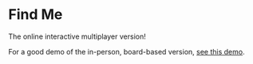 # Find Me

The online interactive multiplayer version!

For a good demo of the in-person, board-based version, [see this demo](https://youtu.be/dk7U0uKglN8?t=3m10s).